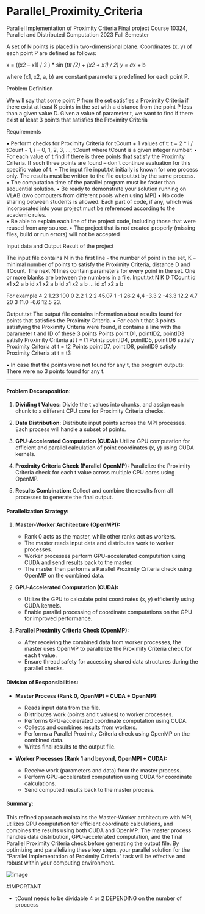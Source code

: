 # Parallel_Proximity_Criteria

Parallel Implementation of Proximity Criteria
Final project
Course 10324, Parallel and Distributed Computation
2023 Fall Semester

A set of N points is placed in two-dimensional plane. Coordinates (x, y) of each point P are defined as follows:

x = ((x2 – x1) / 2 ) * sin (t*π /2) + (x2 + x1) / 2) 
y = a*x + b

where (x1, x2, a, b) are constant parameters predefined for each point P.

Problem Definition

We will say that some point P from the set satisfies a Proximity Criteria if there exist at least K points in the set with a distance from the point P less than a given value D.
Given a value of parameter t, we want to find if there exist at least 3 points that satisfies the Proximity Criteria 

Requirements

•	Perform checks for Proximity Criteria for tCount + 1 values of  t:
 t = 2 * i / tCount  - 1,          i = 0,  1,  2,  3, …,  tCount
		where tCount is a given integer number.
•	For each value of t find if there is three points that satisfy the Proximity Criteria. If such three points are found – don't continue evaluation for this specific value of t. 
•	The input file input.txt initially is known for one process only. The results must be written to the file output.txt by the same process. 
•	The computation time of the parallel program must be faster than sequential solution. 
•	Be ready to demonstrate your solution running on VLAB (two computers from different pools when using MPI)
•	No code sharing between students is allowed. Each part of code, if any, which was incorporated into your project must be referenced according to the academic rules.  
•	Be able to explain each line of the project code, including those that were reused from any source. 
•	The project that is not created properly (missing files, build or run errors) will not be accepted


Input data and Output Result of the project

The input file contains N in the first line - the number of point in the set, K – minimal number of points to satisfy the Proximity Criteria, distance D  and TCount. The next N lines contain parameters for every point in the set. One or more blanks are between the numbers in a file.
Input.txt
N   K   D   TCount
id   x1    x2    a    b
id   x1    x2    a    b
id   x1    x2    a    b
…
id   x1    x2    a    b

For example
4      2      1.23     100
0    2.2     1.2      2       45.07
1    -1       26.2    4,4    -3.3
2    -43.3   12.2   4.7     20
3    11.0    -6.6    12.5   23. 

Output.txt
The output file contains information about results found for points that satisfies the Proximity Criteria. 
•	For each t that 3 points satisfying the Proximity Criteria were found, it contains a line with the parameter t and ID of these 3 points
Points  pointID1, pointID2, pointID3 satisfy Proximity Criteria at t = t1 
Points  pointID4, pointID5, pointID6 satisfy Proximity Criteria at t = t2
Points  pointID7, pointID8, pointID9 satisfy Proximity Criteria at t = t3

•	In case that the points were not found for any t, the program outputs:
There were no 3 points found for any t.


____________________________________________________________________________________________________

#### Problem Decomposition:

1. **Dividing t Values:** Divide the t values into chunks, and assign each chunk to a different CPU core for Proximity Criteria checks.

2. **Data Distribution:** Distribute input points across the MPI processes. Each process will handle a subset of points.

3. **GPU-Accelerated Computation (CUDA):** Utilize GPU computation for efficient and parallel calculation of point coordinates (x, y) using CUDA kernels.

4. **Proximity Criteria Check (Parallel OpenMP):** Parallelize the Proximity Criteria check for each t value across multiple CPU cores using OpenMP.

5. **Results Combination:** Collect and combine the results from all processes to generate the final output.

#### Parallelization Strategy:

1. **Master-Worker Architecture (OpenMPI):**
   - Rank 0 acts as the master, while other ranks act as workers.
   - The master reads input data and distributes work to worker processes.
   - Worker processes perform GPU-accelerated computation using CUDA and send results back to the master.
   - The master then performs a Parallel Proximity Criteria check using OpenMP on the combined data.

2. **GPU-Accelerated Computation (CUDA):**
   - Utilize the GPU to calculate point coordinates (x, y) efficiently using CUDA kernels.
   - Enable parallel processing of coordinate computations on the GPU for improved performance.

3. **Parallel Proximity Criteria Check (OpenMP):**
   - After receiving the combined data from worker processes, the master uses OpenMP to parallelize the Proximity Criteria check for each t value.
   - Ensure thread safety for accessing shared data structures during the parallel checks.

#### Division of Responsibilities:

- **Master Process (Rank 0, OpenMPI + CUDA + OpenMP):**
  - Reads input data from the file.
  - Distributes work (points and t values) to worker processes.
  - Performs GPU-accelerated coordinate computation using CUDA.
  - Collects and combines results from workers.
  - Performs a Parallel Proximity Criteria check using OpenMP on the combined data.
  - Writes final results to the output file.

- **Worker Processes (Rank 1 and beyond, OpenMPI + CUDA):**
  - Receive work (parameters and data) from the master process.
  - Perform GPU-accelerated computation using CUDA for coordinate calculations.
  - Send computed results back to the master process.

#### Summary:

This refined approach maintains the Master-Worker architecture with MPI, utilizes GPU computation for efficient coordinate calculations, and combines the results using both CUDA and OpenMP. The master process handles data distribution, GPU-accelerated computation, and the final Parallel Proximity Criteria check before generating the output file. By optimizing and parallelizing these key steps, your parallel solution for the "Parallel Implementation of Proximity Criteria" task will be effective and robust within your computing environment.

![image](https://github.com/DorFerenc/Parallel_Proximity_Criteria/assets/69848386/86a24b33-2e4f-4bf1-85db-0966de04184f)


#IMPORTANT

* tCount needs to be dividable 4 or 2 DEPENDING on the number of proccess
